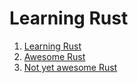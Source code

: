 # Learning Rust 

1. [Learning Rust](https://github.com/ctjhoa/rust-learning#rust-in-practice)
2. [Awesome Rust](https://github.com/rust-unofficial/awesome-rust)
3. [Not yet awesome Rust](https://github.com/not-yet-awesome-rust/not-yet-awesome-rust)
